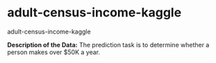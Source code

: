 # adult-census-income-kaggle
adult-census-income-kaggle

**Description of the Data:** The prediction task is to determine whether a person makes over $50K a year.


